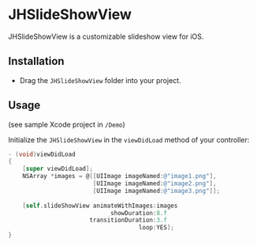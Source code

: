 # JHSlideShowView

JHSlideShowView is a customizable slideshow view for iOS.

## Installation

* Drag the `JHSlideShowView` folder into your project.

## Usage

(see sample Xcode project in `/Demo`)

Initialize the `JHSlideShowView` in the `viewDidLoad` method of your controller:

```objective-c
- (void)viewDidLoad
{
    [super viewDidLoad];
    NSArray *images = @[[UIImage imageNamed:@"image1.png"],
                        [UIImage imageNamed:@"image2.png"],
                        [UIImage imageNamed:@"image3.png"]];
    
    [self.slideShowView animateWithImages:images
                             showDuration:8.f
                       transitionDuration:3.f
                                     loop:YES];
}
```